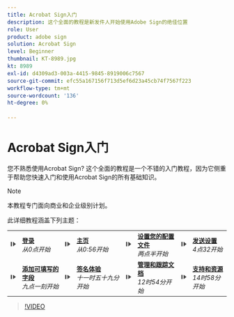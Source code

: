 ```yaml
---
title: Acrobat Sign入门
description: 这个全面的教程是新发件人开始使用Adobe Sign的绝佳位置
role: User
product: adobe sign
solution: Acrobat Sign
level: Beginner
thumbnail: KT-8989.jpg
kt: 8989
exl-id: d4309ad3-003a-4415-9845-8919006c7567
source-git-commit: efc55a167156f713d5ef6d23a45cb74f7567f223
workflow-type: tm+mt
source-wordcount: '136'
ht-degree: 0%

---
```


# Acrobat Sign入门

您不熟悉使用Acrobat Sign? 这个全面的教程是一个不错的入门教程，因为它侧重于帮助您快速入门和使用Acrobat Sign的所有基础知识。

>[!NOTE]
>
>本教程专门面向商业和企业级别计划。

此详细教程涵盖下列主题：

<table style="table-layout:auto">
<tr>
  <td>
    <a href="https://video.tv.adobe.com/v/337151?hidetitle=true">
      <img alt="快进图像" src="../assets/Stepforward_18.png" />
    </a>
  </td>
  <td>
     <a href="https://video.tv.adobe.com/v/337151?hidetitle=true"><strong>登录</strong></a>
         <br>
        <em>从0点开始</em>
    </td>
     <td>
    <a href="https://video.tv.adobe.com/v/337151/?autoplay=true&t=56">
      <img alt="快进图像" src="../assets/Stepforward_18.png" />
    </a>
  </td>
  <td>
     <a href="https://video.tv.adobe.com/v/337151/?autoplay=true&t=56"><strong>主页</strong></a>
         <br>
        <em>从0:56开始</em>
    </td>
    <td>
    <a href="https://video.tv.adobe.com/v/337151/?autoplay=true&t=153">
      <img alt="快进图像" src="../assets/Stepforward_18.png" />
    </a>
  </td>
  <td>
     <a href="https://video.tv.adobe.com/v/337151/?autoplay=true&t=153"><strong>设置您的配置文件</strong></a>
        <br>
        <em>两点半开始</em>
    </td>
    <td>
    <a href="https://video.tv.adobe.com/v/337151/?autoplay=true&t=272">
      <img alt="快进图像" src="../assets/Stepforward_18.png" />
    </a>
  </td>
  <td>
     <a href="https://video.tv.adobe.com/v/337151/?autoplay=true&t=272"><strong>发送设置</strong></a>
        <br>
        <em>4点32开始</em>
    </td>
  </tr>
  <tr>
    <td>
    <a href="https://video.tv.adobe.com/v/337151/?autoplay=true&t=551">
      <img alt="快进图像" src="../assets/Stepforward_18.png" />
    </a>
  </td>
  <td>
     <a href="https://video.tv.adobe.com/v/337151/?autoplay=true&t=551"><strong>添加可填写的字段</strong></a>
         <br>
        <em>九点一刻开始</em>
    </td>
    <td>
    <a href="https://video.tv.adobe.com/v/337151/?autoplay=true&t=719">
      <img alt="快进图像" src="../assets/Stepforward_18.png" />
    </a>
  </td>
  <td>
     <a href="https://video.tv.adobe.com/v/337151/?autoplay=true&t=719"><strong>签名体验</strong></a>
        <br>
        <em>十一时五十九分开始</em>
    </td>
    <td>
    <a href="https://video.tv.adobe.com/v/337151/?autoplay=true&t=774">
      <img alt="快进图像" src="../assets/Stepforward_18.png" />
    </a>
  </td>
  <td>
     <a href="https://video.tv.adobe.com/v/337151/?autoplay=true&t=774"><strong>管理和跟踪文档</strong></a>
        <br>
        <em>12时54分开始</em>
    </td>
    <td>
    <a href="https://video.tv.adobe.com/v/337151/?autoplay=true&t=898">
      <img alt="快进图像" src="../assets/Stepforward_18.png" />
    </a>
  </td>
  <td>
     <a href="https://video.tv.adobe.com/v/337151/?autoplay=true&t=898"><strong>支持和资源</strong></a>
        <br>
        <em>14时58分开始</em>
    </td>
  </tr>
  </table>

>[!VIDEO](https://video.tv.adobe.com/v/337151?hidetitle=true)
